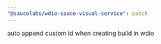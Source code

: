 ```yaml
---
"@saucelabs/wdio-sauce-visual-service": patch
---
```


auto append custom id when creating build in wdio
